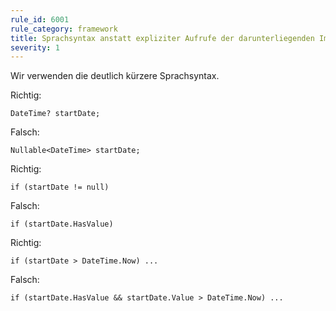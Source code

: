 ```yaml
---
rule_id: 6001
rule_category: framework
title: Sprachsyntax anstatt expliziter Aufrufe der darunterliegenden Implementierungen verwenden
severity: 1
---
```

Wir verwenden die deutlich kürzere Sprachsyntax.

Richtig:
```
DateTime? startDate;
```

Falsch:
```
Nullable<DateTime> startDate;
```

Richtig:
```
if (startDate != null) 
```

Falsch:
```
if (startDate.HasValue) 
```

Richtig:
```
if (startDate > DateTime.Now) ...
```

Falsch:
```
if (startDate.HasValue && startDate.Value > DateTime.Now) ...
```


